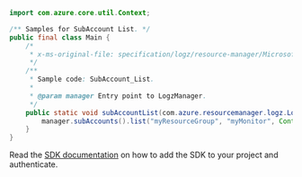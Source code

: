 ```java
import com.azure.core.util.Context;

/** Samples for SubAccount List. */
public final class Main {
    /*
     * x-ms-original-file: specification/logz/resource-manager/Microsoft.Logz/stable/2020-10-01/examples/SubAccount_ListByResourceGroup.json
     */
    /**
     * Sample code: SubAccount_List.
     *
     * @param manager Entry point to LogzManager.
     */
    public static void subAccountList(com.azure.resourcemanager.logz.LogzManager manager) {
        manager.subAccounts().list("myResourceGroup", "myMonitor", Context.NONE);
    }
}
```

Read the [SDK documentation](https://github.com/Azure/azure-sdk-for-java/blob/azure-resourcemanager-logz_1.0.0-beta.1/sdk/logz/azure-resourcemanager-logz/README.md) on how to add the SDK to your project and authenticate.
